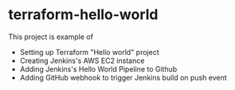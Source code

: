 # terraform-hello-world

This project is example of 
- Setting up Terraform "Hello world" project
- Creating Jenkins's AWS EC2 instance
- Adding Jenkins's Hello World Pipeline to Github
- Adding GitHub webhook to trigger Jenkins build on push event